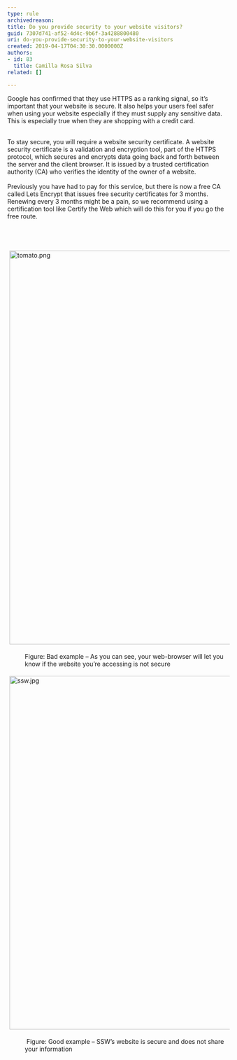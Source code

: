 ```yaml
---
type: rule
archivedreason: 
title: Do you provide security to your website visitors?
guid: 7307d741-af52-4d4c-9b6f-3a4288800480
uri: do-you-provide-security-to-your-website-visitors
created: 2019-04-17T04:30:30.0000000Z
authors:
- id: 83
  title: Camilla Rosa Silva
related: []

---
```



Google has confirmed that they use HTTPS as a ranking signal, so it’s important that your website is secure. It also helps your users feel safer when using your website especially if they must supply any sensitive data. This is especially true when they are shopping with a credit card.<br><br><div>To stay secure, you will require a website security certificate. A website security certificate is a validation and encryption tool, part of the HTTPS protocol, which secures and encrypts data going back and forth between the server and the client browser. It is issued by a trusted certification authority (CA) who verifies the identity of the owner of a website.<div><br>Previously you have had to pay for this service, but there is now a free CA called Lets Encrypt that issues free security certificates for 3 months. Renewing every 3 months might be a pain, so we recommend using a certification tool like Certify the Web which will do this for you if you go the free route.<br></div></div>
<br><excerpt class='endintro'></excerpt><br>
<dl class="ssw15-rteElement-ImageArea">​<img src="/SiteAssets/do-you-provide-security-to-your-website-visitors/tomato.jpg" alt="tomato.png" style="margin&#58;5px;width&#58;900px;" /></dl><dd class="ssw15-rteElement-FigureBad"><dl class="ssw15-rteElement-ImageArea" dir="ltr" style="text-align&#58;left;">Figure&#58; Bad example – As you can see, your web-browser will let you know if the website you’re accessing is not secure<br></dl></dd><div><dl class="ssw15-rteElement-ImageArea"><img src="/SiteAssets/do-you-provide-security-to-your-website-visitors/ssw.jpg" alt="ssw.jpg" style="margin&#58;5px;width&#58;808px;" /></dl><dd class="ssw15-rteElement-FigureGood">&#160;Figure&#58;&#160;Good&#160;example&#160;– SSW’s website is secure and does not share your information</dd></div>


